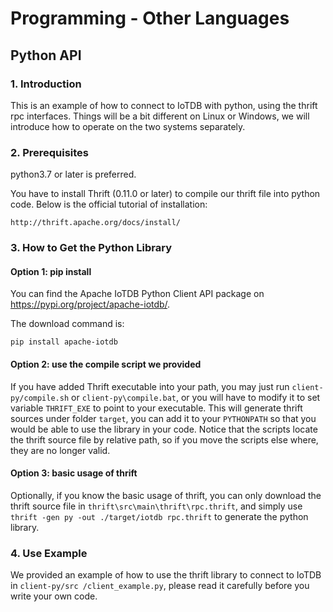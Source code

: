 <!--

    Licensed to the Apache Software Foundation (ASF) under one
    or more contributor license agreements.  See the NOTICE file
    distributed with this work for additional information
    regarding copyright ownership.  The ASF licenses this file
    to you under the Apache License, Version 2.0 (the
    "License"); you may not use this file except in compliance
    with the License.  You may obtain a copy of the License at
    
        http://www.apache.org/licenses/LICENSE-2.0
    
    Unless required by applicable law or agreed to in writing,
    software distributed under the License is distributed on an
    "AS IS" BASIS, WITHOUT WARRANTIES OR CONDITIONS OF ANY
    KIND, either express or implied.  See the License for the
    specific language governing permissions and limitations
    under the License.

-->

# Programming - Other Languages

## Python API

### 1. Introduction

This is an example of how to connect to IoTDB with python, using the thrift rpc interfaces. Things will be a bit different
on Linux or Windows, we will introduce how to operate on the two systems separately.

### 2. Prerequisites

python3.7 or later is preferred.

You have to install Thrift (0.11.0 or later) to compile our thrift file into python code. Below is the official
tutorial of installation: 

```
http://thrift.apache.org/docs/install/
```

### 3. How to Get the Python Library

#### Option 1: pip install

You can find the Apache IoTDB Python Client API package on https://pypi.org/project/apache-iotdb/.

The download command is:

```
pip install apache-iotdb
```

#### Option 2: use the compile script we provided

If you have added Thrift executable into your path, you may just run `client-py/compile.sh` or
 `client-py\compile.bat`, or you will have to modify it to set variable `THRIFT_EXE` to point to
your executable. This will generate thrift sources under folder `target`, you can add it to your
`PYTHONPATH` so that you would be able to use the library in your code. Notice that the scripts
locate the thrift source file by relative path, so if you move the scripts else where, they are
no longer valid.

#### Option 3: basic usage of thrift

Optionally, if you know the basic usage of thrift, you can only download the thrift source file in
`thrift\src\main\thrift\rpc.thrift`, and simply use `thrift -gen py -out ./target/iotdb rpc.thrift` 
to generate the python library.

### 4. Use Example

We provided an example of how to use the thrift library to connect to IoTDB in `client-py/src
/client_example.py`, please read it carefully before you write your own code.
